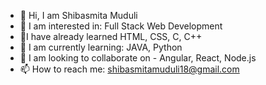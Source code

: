 - 👋 Hi, I am Shibasmita Muduli
- 👀 I am interested in: Full Stack Web Development
- 💞️I have already learned HTML, CSS, C, C++
- 🌱 I am currently learning: JAVA, Python
- 💞️ I am looking to collaborate on - Angular, React, Node.js
- 📫 How to reach me: shibasmitamuduli18@gmail.com

<!---
ShibasmitaMuduli/ShibasmitaMuduli is a ✨ special ✨ repository because its `README.md` (this file) appears on your GitHub profile.
You can click the Preview link to take a look at your changes.
--->
